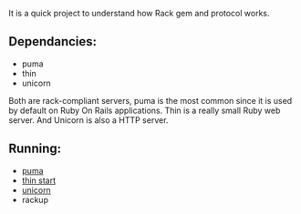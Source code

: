 It is a quick project to understand how Rack gem and protocol works.

## Dependancies:
- puma
- thin
- unicorn

Both are rack-compliant servers, puma is the most common since it is used by default on Ruby On Rails applications. Thin is a really small Ruby web server. And Unicorn is also a HTTP server.

## Running:
- [puma](http://localhost:9292/)
- [thin start](http://localhost:3000/)
- [unicorn](http://localhost:8080/)
- rackup
